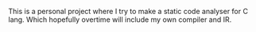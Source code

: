 This is a personal project where I try to make a static code analyser for C lang. Which hopefully overtime will include my own compiler and IR.
